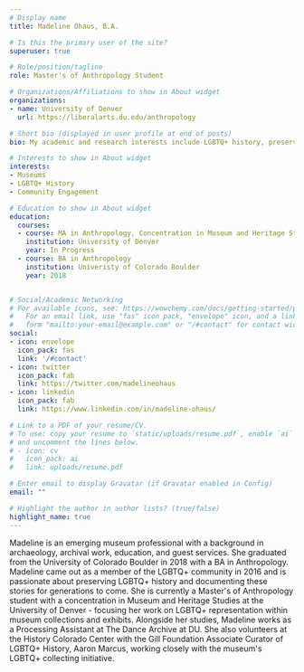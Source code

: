 ```yaml
---
# Display name
title: Madeline Ohaus, B.A.

# Is this the primary user of the site?
superuser: true

# Role/position/tagline
role: Master's of Anthropology Student

# Organizations/Affiliations to show in About widget
organizations:
- name: University of Denver
  url: https://liberalarts.du.edu/anthropology

# Short bio (displayed in user profile at end of posts)
bio: My academic and research interests include LGBTQ+ history, preservation, and education. 

# Interests to show in About widget
interests:
- Museums
- LGBTQ+ History
- Community Engagement 

# Education to show in About widget
education:
  courses:
  - course: MA in Anthropology, Concentration in Museum and Heritage Studies
    institution: University of Denver
    year: In Progress
  - course: BA in Anthropology
    institution: Univeristy of Colorado Boulder
    year: 2018


# Social/Academic Networking
# For available icons, see: https://wowchemy.com/docs/getting-started/page-builder/#icons
#   For an email link, use "fas" icon pack, "envelope" icon, and a link in the
#   form "mailto:your-email@example.com" or "/#contact" for contact widget.
social:
- icon: envelope
  icon_pack: fas
  link: '/#contact'
- icon: twitter
  icon_pack: fab
  link: https://twitter.com/madelineohaus
- icon: linkedin
  icon_pack: fab
  link: https://www.linkedin.com/in/madeline-ohaus/

# Link to a PDF of your resume/CV.
# To use: copy your resume to `static/uploads/resume.pdf`, enable `ai` icons in `params.toml`, 
# and uncomment the lines below.
# - icon: cv
#   icon_pack: ai
#   link: uploads/resume.pdf

# Enter email to display Gravatar (if Gravatar enabled in Config)
email: ""

# Highlight the author in author lists? (true/false)
highlight_name: true
---
```


Madeline is an emerging museum professional with a background in archaeology, archival work, education, and guest services. She graduated from the University of Colorado Boulder in 2018 with a BA in Anthropology. Madeline came out as a member of the LGBTQ+ community in 2016 and is passionate about preserving LGBTQ+ history and documenting these stories for generations to come. She is currently a Master's of Anthropology student with a concentration in Museum and Heritage Studies at the University of Denver - focusing her work on LGBTQ+ representation within museum collections and exhibits. Alongside her studies, Madeline works as a Processing Assistant at The Dance Archive at DU. She also volunteers at the History Colorado Center with the Gill Foundation Associate Curator of LGBTQ+ History, Aaron Marcus, working closely with the museum's LGBTQ+ collecting initiative.



